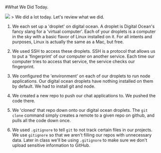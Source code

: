 #What We Did Today.

<img src="http://i.imgur.com/rfFWukr.gif">
> We did a lot today. Let's review what we did.

1. We each set up a 'droplet' on digital ocean. A droplet is Digital Ocean's fancy slang for a 'virtual computer'. Each of your droplets is a computer in the sky with a basic flavor of Linux installed on it. For all intents and purposes, Linux is actually the same as a Mac, but free.

2. We used SSH to access these droplets. SSH is a protocol that allows us to put a 'fingerprint' of our computer on another service. Each time our computer tries to access that service, the service checks our fingerprint.

2. We configured the 'environment' on each of our droplets to run node applications. Our digital ocean droplets have nothing installed on them by default. We had to install git and node.

3. We created a new repo to push our chat applications to. We pushed the code there.

4. We 'cloned' that repo down onto our digital ocean droplets. The `git clone` command simply creates a remote to a given repo on github, and pulls all the code down once.

5. We used `.gitignore` to tell `git` to not track certain files in our projects. We use `gitignore` so that we aren't filling our repos with unnecessary data. Later in class we'll be using `.gitignore` to make sure we don't upload sensitive information to GitHub.
